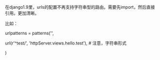 在django1.9里，urls的配置不再支持字符串型的路由。需要先import，然后直接引用。更加清晰。

比如：

urlpatterns = patterns\('',

url\(r'^test\/', 'httpServer.views.hello.test'\), \# 注意，字符串形式

\)

